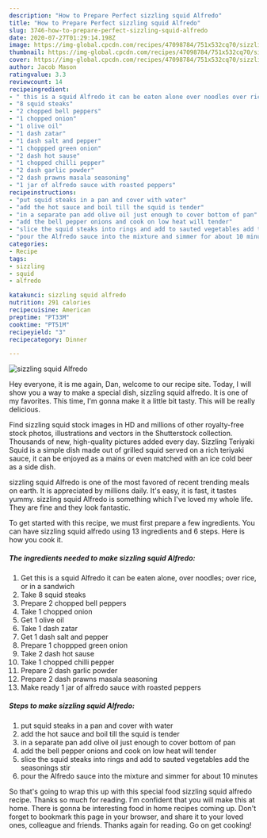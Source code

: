 ```yaml
---
description: "How to Prepare Perfect sizzling squid Alfredo"
title: "How to Prepare Perfect sizzling squid Alfredo"
slug: 3746-how-to-prepare-perfect-sizzling-squid-alfredo
date: 2020-07-27T01:29:14.198Z
image: https://img-global.cpcdn.com/recipes/47098784/751x532cq70/sizzling-squid-alfredo-recipe-main-photo.jpg
thumbnail: https://img-global.cpcdn.com/recipes/47098784/751x532cq70/sizzling-squid-alfredo-recipe-main-photo.jpg
cover: https://img-global.cpcdn.com/recipes/47098784/751x532cq70/sizzling-squid-alfredo-recipe-main-photo.jpg
author: Jacob Mason
ratingvalue: 3.3
reviewcount: 14
recipeingredient:
- " this is a squid Alfredo it can be eaten alone over noodles over rice or in a sandwich"
- "8 squid steaks"
- "2 chopped bell peppers"
- "1 chopped onion"
- "1 olive oil"
- "1 dash zatar"
- "1 dash salt and pepper"
- "1 choppped green onion"
- "2 dash hot sause"
- "1 chopped chilli pepper"
- "2 dash garlic powder"
- "2 dash prawns masala seasoning"
- "1 jar of alfredo sauce with roasted peppers"
recipeinstructions:
- "put squid steaks in a pan and cover with water"
- "add the hot sauce and boil till the squid is tender"
- "in a separate pan add olive oil just enough to cover bottom of pan"
- "add the bell pepper onions and cook on low heat will tender"
- "slice the squid steaks into rings and add to sauted vegetables add the seasonings stir"
- "pour the Alfredo sauce into the mixture and simmer for about 10 minutes"
categories:
- Recipe
tags:
- sizzling
- squid
- alfredo

katakunci: sizzling squid alfredo 
nutrition: 291 calories
recipecuisine: American
preptime: "PT33M"
cooktime: "PT51M"
recipeyield: "3"
recipecategory: Dinner

---
```



![sizzling squid Alfredo](https://img-global.cpcdn.com/recipes/47098784/751x532cq70/sizzling-squid-alfredo-recipe-main-photo.jpg)

Hey everyone, it is me again, Dan, welcome to our recipe site. Today, I will show you a way to make a special dish, sizzling squid alfredo. It is one of my favorites. This time, I'm gonna make it a little bit tasty. This will be really delicious.

Find sizzling squid stock images in HD and millions of other royalty-free stock photos, illustrations and vectors in the Shutterstock collection. Thousands of new, high-quality pictures added every day. Sizzling Teriyaki Squid is a simple dish made out of grilled squid served on a rich teriyaki sauce, it can be enjoyed as a mains or even matched with an ice cold beer as a side dish.

sizzling squid Alfredo is one of the most favored of recent trending meals on earth. It is appreciated by millions daily. It's easy, it is fast, it tastes yummy. sizzling squid Alfredo is something which I've loved my whole life. They are fine and they look fantastic.


To get started with this recipe, we must first prepare a few ingredients. You can have sizzling squid alfredo using 13 ingredients and 6 steps. Here is how you cook it.

<!--inarticleads1-->

##### The ingredients needed to make sizzling squid Alfredo:

1. Get  this is a squid Alfredo it can be eaten alone, over noodles; over rice, or in a sandwich
1. Take 8 squid steaks
1. Prepare 2 chopped bell peppers
1. Take 1 chopped onion
1. Get 1 olive oil
1. Take 1 dash zatar
1. Get 1 dash salt and pepper
1. Prepare 1 choppped green onion
1. Take 2 dash hot sause
1. Take 1 chopped chilli pepper
1. Prepare 2 dash garlic powder
1. Prepare 2 dash prawns masala seasoning
1. Make ready 1 jar of alfredo sauce with roasted peppers




<!--inarticleads2-->

##### Steps to make sizzling squid Alfredo:

1. put squid steaks in a pan and cover with water
1. add the hot sauce and boil till the squid is tender
1. in a separate pan add olive oil just enough to cover bottom of pan
1. add the bell pepper onions and cook on low heat will tender
1. slice the squid steaks into rings and add to sauted vegetables add the seasonings stir
1. pour the Alfredo sauce into the mixture and simmer for about 10 minutes




So that's going to wrap this up with this special food sizzling squid alfredo recipe. Thanks so much for reading. I'm confident that you will make this at home. There is gonna be interesting food in home recipes coming up. Don't forget to bookmark this page in your browser, and share it to your loved ones, colleague and friends. Thanks again for reading. Go on get cooking!
